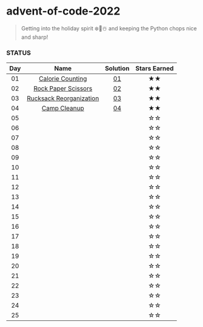 # advent-of-code-2022

> Getting into the holiday spirit ❄️🌲☃️
and keeping the Python chops nice and sharp!  

### STATUS

| Day | Name | Solution | Stars Earned |
| :------: | :-------------------: | :--------------: | :--------------: |
| 01 | [Calorie Counting](https://adventofcode.com/2022/day/1) | [01](solution_code/day01.py) | ★★ |
| 02 | [Rock Paper Scissors](https://adventofcode.com/2022/day/2) | [02](solution_code/day02.py) | ★★ |
| 03 | [Rucksack Reorganization](https://adventofcode.com/2022/day/3) | [03](solution_code/day03.py) | ★★ |
| 04 | [Camp Cleanup](https://adventofcode.com/2022/day/4) | [04](solution_code/day04.py) | ★★ |
| 05 |  |  | ☆☆ |
| 06 |  |  | ☆☆ |
| 07 |  |  | ☆☆ |
| 08 |  |  | ☆☆ |
| 09 |  |  | ☆☆ |
| 10 |  |  | ☆☆ |
| 11 |  |  | ☆☆ |
| 12 |  |  | ☆☆ |
| 13 |  |  | ☆☆ |
| 14 |  |  | ☆☆ |
| 15 |  |  | ☆☆ |
| 16 |  |  | ☆☆ |
| 17 |  |  | ☆☆ |
| 18 |  |  | ☆☆ |
| 19 |  |  | ☆☆ |
| 20 |  |  | ☆☆ |
| 21 |  |  | ☆☆ |
| 22 |  |  | ☆☆ |
| 23 |  |  | ☆☆ |
| 24 |  |  | ☆☆ |
| 25 |  |  | ☆☆ |
